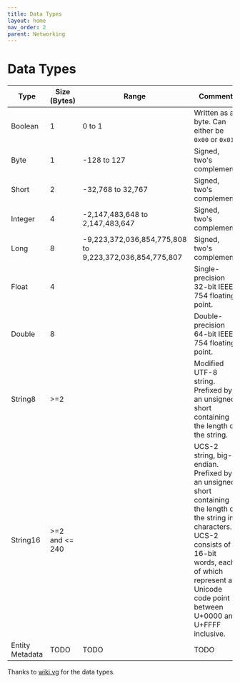 ```yaml
---
title: Data Types
layout: home
nav_order: 2
parent: Networking
---
```


# Data Types

| Type | Size (Bytes) | Range | Comment |
| --- | --- | --- | --- |
| Boolean | 1 | 0 to 1 | Written as a byte. Can either be `0x00` or `0x01`. |
| Byte | 1 | -128 to 127 | Signed, two's complement. |
| Short | 2 | -32,768 to 32,767 | Signed, two's complement. |
| Integer | 4 | -2,147,483,648 to 2,147,483,647 | Signed, two's complement. |
| Long | 8 | -9,223,372,036,854,775,808 to 9,223,372,036,854,775,807 | Signed, two's complement. |
| Float | 4 | | Single-precision 32-bit IEEE 754 floating point. |
| Double | 8 | | Double-precision 64-bit IEEE 754 floating point. |
| String8 | >=2 | | Modified UTF-8 string. Prefixed by an unsigned short containing the length of the string. |
| String16 | >=2 and <= 240 | | UCS-2 string, big-endian. Prefixed by an unsigned short containing the length of the string in characters. UCS-2 consists of 16-bit words, each of which represent a Unicode code point between U+0000 and U+FFFF inclusive. |
| Entity Metadata | TODO | TODO | TODO |

Thanks to [wiki.vg](https://wiki.vg/index.php?title=Protocol&oldid=510) for the data types.